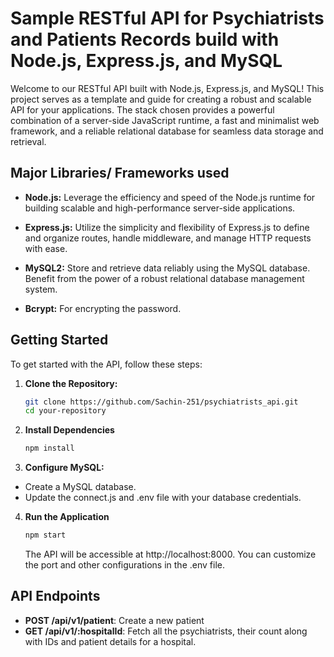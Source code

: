 # Sample RESTful API for Psychiatrists and Patients Records build with Node.js, Express.js, and MySQL

Welcome to our RESTful API built with Node.js, Express.js, and MySQL! This project serves as a template and guide for creating a robust and scalable API for your applications. The stack chosen provides a powerful combination of a server-side JavaScript runtime, a fast and minimalist web framework, and a reliable relational database for seamless data storage and retrieval.

## Major Libraries/ Frameworks used

- **Node.js:** Leverage the efficiency and speed of the Node.js runtime for building scalable and high-performance server-side applications.

- **Express.js:** Utilize the simplicity and flexibility of Express.js to define and organize routes, handle middleware, and manage HTTP requests with ease.

- **MySQL2:** Store and retrieve data reliably using the MySQL database. Benefit from the power of a robust relational database management system.

- **Bcrypt:** For encrypting the password.

## Getting Started

To get started with the API, follow these steps:

1. **Clone the Repository:**
   ```bash
   git clone https://github.com/Sachin-251/psychiatrists_api.git
   cd your-repository
   ```

2. **Install Dependencies**
   ```bash
   npm install
   ```

3. **Configure MySQL:**
- Create a MySQL database.
- Update the connect.js and .env file with your database credentials.

4. **Run the Application**
   ```bash
   npm start
   ```
   The API will be accessible at http://localhost:8000. You can customize the port and other configurations in the .env file.

## API Endpoints

- **POST /api/v1/patient**: Create a new patient
- **GET /api/v1/:hospitalId**: Fetch all the psychiatrists, their count along with IDs and patient details for a hospital.

